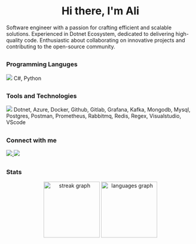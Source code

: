 <h1 align="center">Hi there, I'm Ali</h1>

<div>
Software engineer with a passion for crafting efficient and scalable solutions.
Experienced in Dotnet Ecosystem, dedicated to delivering high-quality code.
Enthusiastic about collaborating on innovative projects and contributing to the open-source community.
</div> 
  
##
  
### Programming Languges
<a>
 <img src="https://skillicons.dev/icons?i=cs,python&theme=dark" />
C#, Python
</a>

##

### Tools and Technologies
<a>
 <img src="https://skillicons.dev/icons?i=dotnet,azure,docker,github,gitlab,grafana,kafka,mongodb,mysql,postgres,postman,prometheus,rabbitmq,redis,regex,visualstudio,vscode&theme=dark" />
</a>
Dotnet, Azure, Docker, Github, Gitlab, Grafana, Kafka, Mongodb, Mysql, Postgres, Postman, Prometheus, Rabbitmq, Redis, Regex, Visualstudio, VScode

##

### Connect with me
<a href="https://linkedin.com/in/hialisabet">
 <img src="https://skillicons.dev/icons?i=linkedin&theme=dark" />
</a>
<a href="https://dev.to/hialisabet">
 <img src="https://skillicons.dev/icons?i=devto&theme=dark" />
</a>

##

### Stats
<div align="center">
  <img src="https://streak-stats.demolab.com?user=hialisabet&locale=en&mode=daily&theme=react&hide_border=true&border_radius=5&date_format=j M[ Y]&order=3" height="150" alt="streak graph"  />
  <img src="https://github-readme-stats.vercel.app/api/top-langs?username=hialisabet&locale=en&hide_title=true&layout=compact&card_width=320&langs_count=4&theme=react&hide_border=true&order=2" height="150" alt="languages graph"  />
</div>
